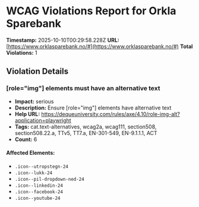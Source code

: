 # WCAG Violations Report for Orkla Sparebank

**Timestamp:** 2025-10-10T00:29:58.228Z
**URL:** [https://www.orklasparebank.no/#](https://www.orklasparebank.no/#)
**Total Violations:** 1

## Violation Details

### [role="img"] elements must have an alternative text

- **Impact:** serious
- **Description:** Ensure [role="img"] elements have alternative text
- **Help URL:** https://dequeuniversity.com/rules/axe/4.10/role-img-alt?application=playwright
- **Tags:** cat.text-alternatives, wcag2a, wcag111, section508, section508.22.a, TTv5, TT7.a, EN-301-549, EN-9.1.1.1, ACT
- **Count:** 6

#### Affected Elements:

- `.icon--utropstegn-24`
- `.icon--lukk-24`
- `.icon--pil-dropdown-ned-24`
- `.icon--linkedin-24`
- `.icon--facebook-24`
- `.icon--youtube-24`
